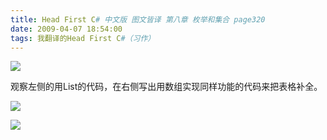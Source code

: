 ```yaml
---
title: Head First C# 中文版 图文皆译 第八章 枚举和集合 page320
date: 2009-04-07 18:54:00
tags: 我翻译的Head First C#（习作）
---
```

![](https://p-blog.csdn.net/images/p_blog_csdn_net/cuipengfei1/EntryImages/20090407/2009-04-07_18-29-22.jpg)

观察左侧的用List的代码，在右侧写出用数组实现同样功能的代码来把表格补全。

![](https://p-blog.csdn.net/images/p_blog_csdn_net/cuipengfei1/EntryImages/20090407/2009-04-07_18-31-36.jpg)

![](https://p-blog.csdn.net/images/p_blog_csdn_net/cuipengfei1/EntryImages/20090407/2009-04-07_18-33-52.jpg)




